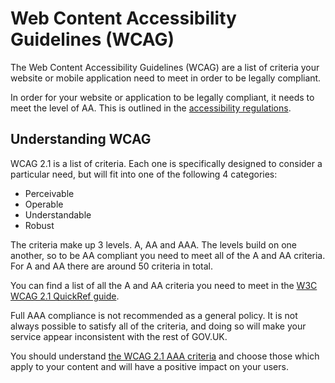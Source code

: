 # Web Content Accessibility Guidelines (WCAG)

The Web Content Accessibility Guidelines (WCAG) are a list of criteria your website or mobile application need to meet in order to be legally compliant.

In order for your website or application to be legally compliant, it needs to meet the level of AA. This is outlined in the [accessibility regulations](/accessibility-law/the-public-sector-bodies-accessibility-regulations-2018). 

## Understanding WCAG

WCAG 2.1 is a list of criteria. Each one is specifically designed to consider a particular need, but will fit into one of the following 4 categories:
- Perceivable
- Operable
- Understandable
- Robust

The criteria make up 3 levels. A, AA and AAA. The levels build on one another, so to be AA compliant you need to meet all of the A and AA criteria. For A and AA there are around 50 criteria in total.

You can find a list of all the A and AA criteria you need to meet in the [W3C WCAG 2.1 QuickRef guide](https://www.w3.org/WAI/WCAG21/quickref/?currentsidebar=%23col_customize&levels=aaa&showtechniques=132).

Full AAA compliance is not recommended as a general policy. It is not always possible to satisfy all of the criteria, and doing so will make your service appear inconsistent with the rest of GOV.UK. 

You should understand [the WCAG 2.1 AAA criteria](/best-practice/wcag-aa-and-aaa) and choose those which apply to your content and will have a positive impact on your users.
